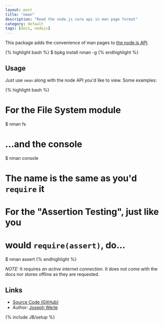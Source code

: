 ```yaml
---
layout: post
title: "nman"
description: "Read the node.js core api in man page format"
category: default
tags: [docs, nodejs]
---
```


This package adds the convenience of man pages to [the node.js API](http://nodejs.org/api/).

{% highlight bash %}
$ bpkg install nman -g
{% endhighlight %}

## Usage

Just use `nman` along with the node API you'd like to view.
Some examples:

{% highlight bash %}
# For the File System module
$ nman fs

# ...and the console
$ nman console

# The name is the same as you'd `require` it
# For the "Assertion Testing", just like you
# would `require(assert)`, do...
$ nman assert
{% endhighlight %}

*NOTE:* It requires _an active internet connection_. It does not come with the docs nor stores offline as they are requested.

## Links

* [Source Code (GitHub)](https://github.com/bpkg/nman)
* Author: [Joseph Werle](https://github.com/jwerle)

{% include JB/setup %}
